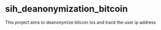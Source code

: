 # sih_deanonymization_bitcoin

This project aims to deanonymize bitcoin txs and track the user ip address
